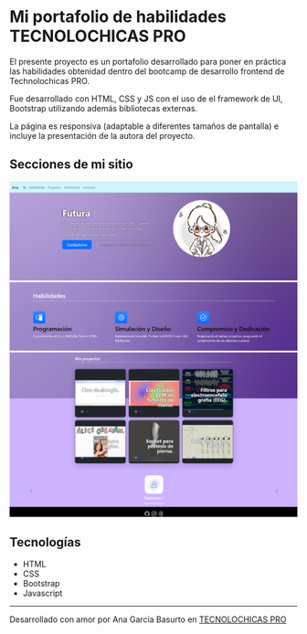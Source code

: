 # Mi portafolio de habilidades TECNOLOCHICAS PRO

El presente proyecto es un portafolio desarrollado para poner en práctica las habilidades obtenidad dentro del bootcamp de desarrollo frontend de Technolochicas PRO.

Fue desarrollado con HTML, CSS y JS con el uso de el framework de UI, Bootstrap utilizando además bibliotecas externas.

La página es responsiva (adaptable a diferentes tamaños de pantalla) e incluye la presentación de la autora del proyecto.


## Secciones de mi sitio
![Presentación](assets/PT1.png)
![Habilidades](assets/PT2.png)
![Proyectos y testimonios](assets/PT3.png)

## Tecnologías

* HTML
* CSS
* Bootstrap
* Javascript

---

Desarrollado con amor por Ana García Basurto en [TECNOLOCHICAS  PRO](https://tecnolochicas.mx/)
